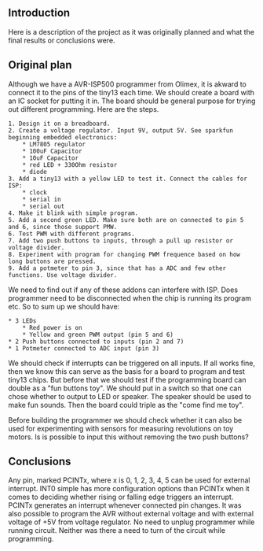 Introduction
------------
Here is a description of the project as it was originally planned and what the final results or conclusions were.

Original plan
-------------
Although we have a AVR-ISP500 programmer from Olimex, it is akward to connect it to the pins of the tiny13 each time. We should create a board with an IC socket for putting it in. The board should be general purpose for trying out different programming. Here are the steps.

	1. Design it on a breadboard.
	2. Create a voltage regulator. Input 9V, output 5V. See sparkfun beginning embedded electronics:
		* LM7805 regulator
		* 100uF Capacitor
		* 10uF Capacitor
		* red LED + 330Ohm resistor
		* diode	
	3. Add a tiny13 with a yellow LED to test it. Connect the cables for ISP:
		* clock
		* serial in
		* serial out
	4. Make it blink with simple program.
	5. Add a second green LED. Make sure both are on connected to pin 5 and 6, since those support PMW.
	6. Test PWM with different programs.
	7. Add two push buttons to inputs, through a pull up resistor or voltage divider.
	8. Experiment with program for changing PWM frequence based on how long buttons are pressed.
	9. Add a potmeter to pin 3, since that has a ADC and few other functions. Use voltage divider.
	
We need to find out if any of these addons can interfere with ISP. Does programmer need to be disconnected when the chip is running its program etc. So to sum  up we should have:

	* 3 LEDs
		* Red power is on
		* Yellow and green PWM output (pin 5 and 6)
	* 2 Push buttons connected to inputs (pin 2 and 7)
	* 1 Potmeter connected to ADC input (pin 3)
	
We should check if interrupts can be triggered on all inputs. If all works fine, then we know this can serve as the basis for a board to program and test tiny13 chips. But before that we should test if the programming board can double as a "fun buttons toy". We should put in a switch so that one can chose whether to output to LED or speaker. The speaker should be used to make fun sounds. Then the board could triple as the "come find me toy".

Before building the programmer we should check whether it can also be used for experimenting with sensors for measuring revolutions on toy motors. Is is possible to input this without removing the two push buttons? 

Conclusions
-----------
Any pin, marked PCINTx, where x is 0, 1, 2, 3, 4, 5 can be used for external interrupt. INT0 simple has more configuration options than PCINTx when it comes to deciding whether rising or falling edge triggers an interrupt. PCINTx generates an interrupt whenever connected pin changes. It was also possible to program the AVR without external voltage and with external voltage of +5V from voltage regulator. No need to unplug programmer while running circuit. Neither was there a need to turn of the circuit while programming.

[motodriver]: http://www.electrokit.com/motordrivare-l298-dubbel-hbrygga.49762 "Dual  full-bridge motor driver"
[electrokit]: http://www.electrokit.com "Electro:kit"
[botdino]: http://www.lynxmotion.com/c-153-botboarduino.aspx
[botdinobuy]: http://www.electrokit.com/en/botboarduino.50217
[lynx]: http://www.lynxmotion.com